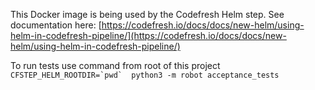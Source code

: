 This Docker image is being used by the Codefresh Helm step.
See documentation here: [https://codefresh.io/docs/docs/new-helm/using-helm-in-codefresh-pipeline/](https://codefresh.io/docs/docs/new-helm/using-helm-in-codefresh-pipeline/)

To run tests use command from root of this project ``CFSTEP_HELM_ROOTDIR=`pwd`  python3 -m robot acceptance_tests``
